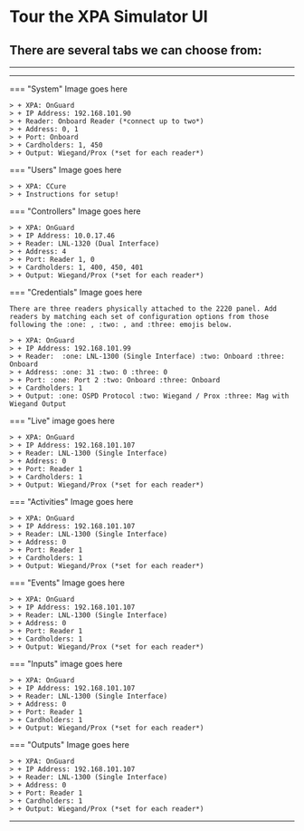 # Tour the XPA Simulator UI

## There are several tabs we can choose from:

***
> 
> 
> 
***

=== "System"
    Image goes here
        
    > + XPA: OnGuard
    > + IP Address: 192.168.101.90
    > + Reader: Onboard Reader (*connect up to two*)
    > + Address: 0, 1
    > + Port: Onboard
    > + Cardholders: 1, 450
    > + Output: Wiegand/Prox (*set for each reader*)

=== "Users"
    Image goes here
     
    > + XPA: CCure
    > + Instructions for setup!

=== "Controllers"
    Image goes here
    
    > + XPA: OnGuard
    > + IP Address: 10.0.17.46
    > + Reader: LNL-1320 (Dual Interface)
    > + Address: 4
    > + Port: Reader 1, 0
    > + Cardholders: 1, 400, 450, 401
    > + Output: Wiegand/Prox (*set for each reader*)

=== "Credentials"
    Image goes here
    
    There are three readers physically attached to the 2220 panel. Add readers by matching each set of configuration options from those following the :one: , :two: , and :three: emojis below.

    > + XPA: OnGuard
    > + IP Address: 192.168.101.99
    > + Reader:  :one: LNL-1300 (Single Interface) :two: Onboard :three: Onboard
    > + Address: :one: 31 :two: 0 :three: 0
    > + Port: :one: Port 2 :two: Onboard :three: Onboard
    > + Cardholders: 1 
    > + Output: :one: OSPD Protocol :two: Wiegand / Prox :three: Mag with Wiegand Output

=== "Live"
    image goes here
    
    > + XPA: OnGuard
    > + IP Address: 192.168.101.107
    > + Reader: LNL-1300 (Single Interface)
    > + Address: 0
    > + Port: Reader 1
    > + Cardholders: 1
    > + Output: Wiegand/Prox (*set for each reader*)

=== "Activities"
    Image goes here
    
    > + XPA: OnGuard
    > + IP Address: 192.168.101.107
    > + Reader: LNL-1300 (Single Interface)
    > + Address: 0
    > + Port: Reader 1
    > + Cardholders: 1
    > + Output: Wiegand/Prox (*set for each reader*)

=== "Events"
    Image goes here
    
    > + XPA: OnGuard
    > + IP Address: 192.168.101.107
    > + Reader: LNL-1300 (Single Interface)
    > + Address: 0
    > + Port: Reader 1
    > + Cardholders: 1
    > + Output: Wiegand/Prox (*set for each reader*)

=== "Inputs"
    image goes here
    
    > + XPA: OnGuard
    > + IP Address: 192.168.101.107
    > + Reader: LNL-1300 (Single Interface)
    > + Address: 0
    > + Port: Reader 1
    > + Cardholders: 1
    > + Output: Wiegand/Prox (*set for each reader*)

=== "Outputs"
    Image goes here
    
    > + XPA: OnGuard
    > + IP Address: 192.168.101.107
    > + Reader: LNL-1300 (Single Interface)
    > + Address: 0
    > + Port: Reader 1
    > + Cardholders: 1
    > + Output: Wiegand/Prox (*set for each reader*)
***